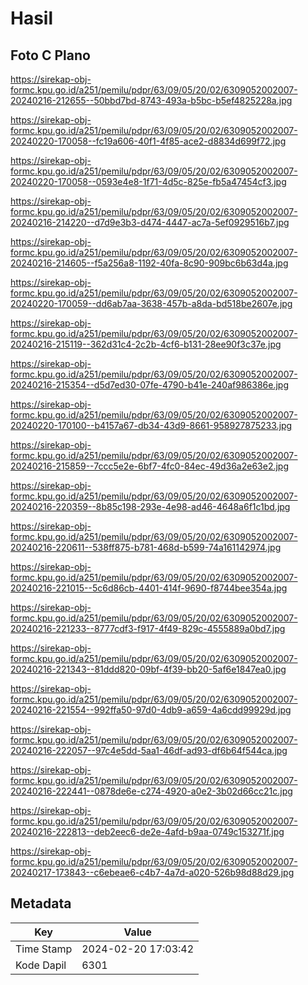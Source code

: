 # Hasil

## Foto C Plano

https://sirekap-obj-formc.kpu.go.id/a251/pemilu/pdpr/63/09/05/20/02/6309052002007-20240216-212655--50bbd7bd-8743-493a-b5bc-b5ef4825228a.jpg

https://sirekap-obj-formc.kpu.go.id/a251/pemilu/pdpr/63/09/05/20/02/6309052002007-20240220-170058--fc19a606-40f1-4f85-ace2-d8834d699f72.jpg

https://sirekap-obj-formc.kpu.go.id/a251/pemilu/pdpr/63/09/05/20/02/6309052002007-20240220-170058--0593e4e8-1f71-4d5c-825e-fb5a47454cf3.jpg

https://sirekap-obj-formc.kpu.go.id/a251/pemilu/pdpr/63/09/05/20/02/6309052002007-20240216-214220--d7d9e3b3-d474-4447-ac7a-5ef0929516b7.jpg

https://sirekap-obj-formc.kpu.go.id/a251/pemilu/pdpr/63/09/05/20/02/6309052002007-20240216-214605--f5a256a8-1192-40fa-8c90-909bc6b63d4a.jpg

https://sirekap-obj-formc.kpu.go.id/a251/pemilu/pdpr/63/09/05/20/02/6309052002007-20240220-170059--dd6ab7aa-3638-457b-a8da-bd518be2607e.jpg

https://sirekap-obj-formc.kpu.go.id/a251/pemilu/pdpr/63/09/05/20/02/6309052002007-20240216-215119--362d31c4-2c2b-4cf6-b131-28ee90f3c37e.jpg

https://sirekap-obj-formc.kpu.go.id/a251/pemilu/pdpr/63/09/05/20/02/6309052002007-20240216-215354--d5d7ed30-07fe-4790-b41e-240af986386e.jpg

https://sirekap-obj-formc.kpu.go.id/a251/pemilu/pdpr/63/09/05/20/02/6309052002007-20240220-170100--b4157a67-db34-43d9-8661-958927875233.jpg

https://sirekap-obj-formc.kpu.go.id/a251/pemilu/pdpr/63/09/05/20/02/6309052002007-20240216-215859--7ccc5e2e-6bf7-4fc0-84ec-49d36a2e63e2.jpg

https://sirekap-obj-formc.kpu.go.id/a251/pemilu/pdpr/63/09/05/20/02/6309052002007-20240216-220359--8b85c198-293e-4e98-ad46-4648a6f1c1bd.jpg

https://sirekap-obj-formc.kpu.go.id/a251/pemilu/pdpr/63/09/05/20/02/6309052002007-20240216-220611--538ff875-b781-468d-b599-74a161142974.jpg

https://sirekap-obj-formc.kpu.go.id/a251/pemilu/pdpr/63/09/05/20/02/6309052002007-20240216-221015--5c6d86cb-4401-414f-9690-f8744bee354a.jpg

https://sirekap-obj-formc.kpu.go.id/a251/pemilu/pdpr/63/09/05/20/02/6309052002007-20240216-221233--8777cdf3-f917-4f49-829c-4555889a0bd7.jpg

https://sirekap-obj-formc.kpu.go.id/a251/pemilu/pdpr/63/09/05/20/02/6309052002007-20240216-221343--81ddd820-09bf-4f39-bb20-5af6e1847ea0.jpg

https://sirekap-obj-formc.kpu.go.id/a251/pemilu/pdpr/63/09/05/20/02/6309052002007-20240216-221554--992ffa50-97d0-4db9-a659-4a6cdd99929d.jpg

https://sirekap-obj-formc.kpu.go.id/a251/pemilu/pdpr/63/09/05/20/02/6309052002007-20240216-222057--97c4e5dd-5aa1-46df-ad93-df6b64f544ca.jpg

https://sirekap-obj-formc.kpu.go.id/a251/pemilu/pdpr/63/09/05/20/02/6309052002007-20240216-222441--0878de6e-c274-4920-a0e2-3b02d66cc21c.jpg

https://sirekap-obj-formc.kpu.go.id/a251/pemilu/pdpr/63/09/05/20/02/6309052002007-20240216-222813--deb2eec6-de2e-4afd-b9aa-0749c153271f.jpg

https://sirekap-obj-formc.kpu.go.id/a251/pemilu/pdpr/63/09/05/20/02/6309052002007-20240217-173843--c6ebeae6-c4b7-4a7d-a020-526b98d88d29.jpg


## Metadata

| Key        | Value               |
| ---------- | ------------------- |
| Time Stamp | 2024-02-20 17:03:42 |
| Kode Dapil | 6301                |



